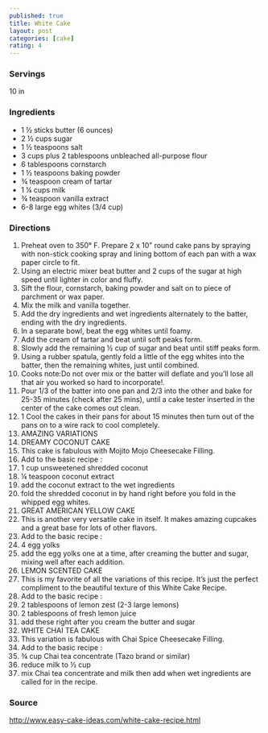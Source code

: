 ```yaml
---
published: true
title: White Cake 
layout: post
categories: [cake]
rating: 4
---
```

### Servings
10 in 

### Ingredients
- 1 ½ sticks butter (6 ounces)
- 2 ½ cups sugar
- 1 ½ teaspoons salt
- 3 cups plus 2 tablespoons unbleached all-purpose flour
- 6 tablespoons cornstarch
- 1 ½ teaspoons baking powder
- ¾ teaspoon cream of tartar
- 1 ¼ cups milk
- ¾ teaspoon vanilla extract
- 6-8 large egg whites (3/4 cup)


### Directions
1. Preheat oven to 350° F. Prepare 2 x 10” round cake pans by spraying with non-stick cooking spray and lining bottom of each pan with a wax paper circle to fit.
2. Using an electric mixer beat butter and 2 cups of the sugar at high speed until lighter in color  and fluffy.
3. Sift the flour, cornstarch, baking powder and salt on to piece of parchment or wax paper.
4. Mix the milk and vanilla together.
5. Add the dry ingredients and wet ingredients alternately to the batter, ending with the dry ingredients.
6. In a separate bowl, beat the egg whites until foamy.
7. Add the cream of tartar and beat until soft peaks form.
8. Slowly add the remaining ½ cup of sugar and beat until stiff peaks form.
9. Using a rubber spatula, gently fold a little of the egg whites into the batter, then the remaining whites, just until combined.
10. Cooks note:Do not over mix or the batter will deflate and you’ll lose all that air you worked so hard to incorporate!.
11. Pour 1/3 of the batter into one pan and 2/3 into the other and bake for 25-35 minutes (check after 25 mins), until a cake tester inserted in the center of the cake comes out clean.
12. 1   Cool the cakes in their pans for about 15 minutes then turn out of the pans on to a wire rack to cool completely.
13. AMAZING VARIATIONS
14. DREAMY COCONUT CAKE
15. This cake is fabulous with Mojito Mojo Cheesecake Filling.
16. Add to the basic recipe :
17. 1 cup unsweetened shredded coconut
18. ¼ teaspoon coconut extract
19. add the coconut extract to the wet ingredients
20. fold the shredded coconut in by hand right before you fold in the whipped egg whites.
21. GREAT AMERICAN YELLOW CAKE
22. This is another very versatile cake in itself. It makes amazing cupcakes and a great base for lots of other flavors.
23. Add to the basic recipe :
24. 4 egg yolks
25. add the egg yolks one at a time, after creaming the butter and sugar, mixing well after each addition.
26. LEMON SCENTED CAKE
27. This is my favorite of all the variations of this recipe. It’s just the perfect compliment to the beautiful texture of this White Cake Recipe.
28. Add to the basic recipe :
29. 2 tablespoons of lemon zest (2-3 large lemons)
30. 2 tablespoons of fresh lemon juice
31. add these right after you cream the butter and sugar
32. WHITE CHAI TEA CAKE
33. This variation is fabulous with Chai Spice Cheesecake Filling.
34. Add to the basic recipe :
35. ¾ cup Chai tea concentrate (Tazo brand or similar)
36. reduce milk to ½ cup
37. mix Chai tea concentrate and milk then add when wet ingredients are called for in the recipe.

### Source
<a href="http://www.easy-cake-ideas.com/white-cake-recipe.html" target="new">http://www.easy-cake-ideas.com/white-cake-recipe.html</a>
